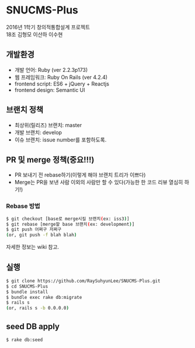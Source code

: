 # SNUCMS-Plus  
2016년 1학기 창의적통합설계 프로젝트  
18조 김형모 이산하 이수현

## 개발환경
- 개발 언어: Ruby (ver 2.2.3p173)
- 웹 프레임워크: Ruby On Rails (ver 4.2.4)
- frontend script: ES6 + jQuery + Reactjs
- frontend design: Semantic UI

## 브랜치 정책
- 최상위(릴리즈) 브랜치: master
- 개발 브랜치: develop
- 이슈 브랜치: issue number를 포함하도록.  

## PR 및 merge 정책(중요!!!)
- PR 보내기 전 rebase하기(이렇게 해야 브랜치 트리가 이쁘다)
- Merge는 PR을 보낸 사람 이외의 사람만 할 수 있다(가능한 한 코드 리뷰 열심히 하기!)  

### Rebase 방법
```bash
$ git checkout [base로 merge시킬 브랜치(ex: iss3)]
$ git rebase [merge할 base 브랜치(ex: development)]
$ git push 어쩌구 저쩌구
(or, git push -f blah blah)
```
자세한 정보는 wiki 참고.

## 실행
```bash
$ git clone https://github.com/RaySuhyunLee/SNUCMS-Plus.git
$ cd SNUCMS-Plus
$ bundle install
$ bundle exec rake db:migrate
$ rails s
(or, rails s -b 0.0.0.0)
```

## seed DB apply
```bash
$ rake db:seed
```
